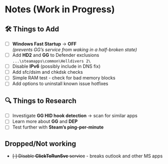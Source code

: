 # Notes (Work in Progress)

## 🛠️ Things to Add
- [ ] **Windows Fast Startup** → **OFF**  
  _(prevents GG’s service from waking in a half-broken state)_
- [ ] Add **HD2** and **GG** to Defender exclusions  
  `...\steamapps\common\Helldivers 2\`
- [ ] Disable **IPv6** (possibly include in DNS fix)
- [ ] Add sfc/dsim and chkdsk checks
- [ ] Simple RAM test - check for bad memory blocks
- [ ] Add options to uninstall known issue hotfixes

## 🔍 Things to Research
- [ ] Investigate **GG HID hook detection** → scan for similar apps
- [ ] Learn more about **GG** and **DEP**
- [ ] Test further with **Steam’s ping-per-minute**

## Dropped/Not working
- ~~[ ] Disable **ClickToRunSvc** service~~ - breaks outlook and other MS apps
